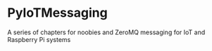 # PyIoTMessaging
A series of chapters for noobies and ZeroMQ messaging for IoT and Raspberry Pi systems
